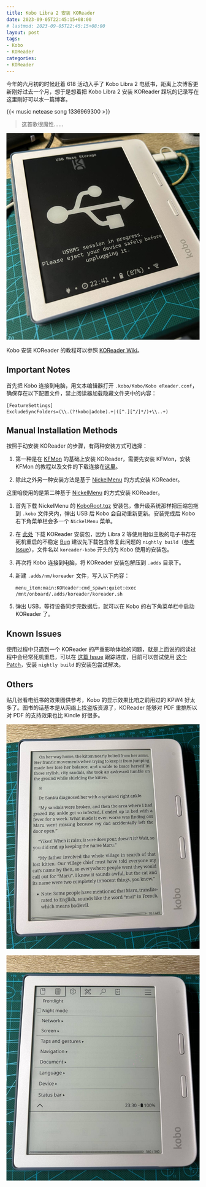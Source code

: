 ```yaml
---
title: Kobo Libra 2 安装 KOReader
date: 2023-09-05T22:45:15+08:00
# lastmod: 2023-09-05T22:45:15+08:00
layout: post
tags:
- Kobo
- KOReader
categories:
- KOReader
---
```


今年的六月初的时候赶着 618 活动入手了 Kobo Libra 2 电纸书，距离上次博客更新刚好过去一个月，想于是想着把 Kobo Libra 2 安装 KOReader 踩坑的记录写在这里刚好可以水一篇博客。

<!--more-->

{{< music netease song 1336969300 >}}

> 这首歌很魔性……

![KOReader](images/001.jpg "KOReader")

Kobo 安装 KOReader 的教程可以参照 [KOReader Wiki](https://github.com/koreader/koreader/wiki/Installation-on-Kobo-devices)。

## Important Notes

首先把 Kobo 连接到电脑，用文本编辑器打开 `.kobo/Kobo/Kobo eReader.conf`，确保存在以下配置文件，禁止阅读器加载隐藏文件夹中的内容：

```
[FeatureSettings]
ExcludeSyncFolders=(\\.(?!kobo|adobe).+|([^.][^/]*/)+\\..+)
```

## Manual Installation Methods

按照手动安装 KOReader 的步骤，有两种安装方式可选择：

1. 第一种是在 [KFMon](https://github.com/NiLuJe/kfmon) 的基础上安装 KOReader，需要先安装 KFMon，安装 KFMon 的教程以及文件的下载连接在[这里](http://www.mobileread.com/forums/showthread.php?t=274231)。

1. 除此之外另一种安装方法是基于 [NickelMenu](https://www.mobileread.com/forums/showthread.php?t=329525) 的方式安装 KOReader。

这里咱使用的是第二种基于 [NickelMenu](https://www.mobileread.com/forums/showthread.php?t=329525) 的方式安装 KOReader。

1. 首先下载 NickelMenu 的 [KoboRoot.tgz](https://github.com/pgaskin/NickelMenu/releases/latest/download/KoboRoot.tgz) 安装包，像升级系统那样把压缩包拖到 `.kobo` 文件夹内，弹出 USB 后 Kobo 会自动重新更新。安装完成后 Kobo 右下角菜单栏会多一个 `NickelMenu` 菜单。

1. 在 [此处](https://build.koreader.rocks/download/) 下载 KOReader 安装包，因为 Libra 2 等使用相似主板的电子书存在死机重启的不稳定 [Bug](https://github.com/koreader/koreader/issues/9806) 建议先下载包含修复此问题的 `nightly build`（[参考 Issue](https://github.com/koreader/koreader/pull/10771#issuecomment-1662928674)），文件名以 `koreader-kobo` 开头的为 Kobo 使用的安装包。

1. 再次将 Kobo 连接到电脑，将 KOReader 安装包解压到 `.adds` 目录下。

1. 新建 `.adds/nm/koreader` 文件，写入以下内容：

    ```
    menu_item:main:KOReader:cmd_spawn:quiet:exec /mnt/onboard/.adds/koreader/koreader.sh
    ```

1. 弹出 USB，等待设备同步完数据后，就可以在 Kobo 的右下角菜单栏中启动 KOReader 了。

## Known Issues

使用过程中只遇到一个 KOReader 的严重影响体验的问题，就是上面说的阅读过程中会经常死机重启，可以在 [这篇 Issue](https://github.com/koreader/koreader/issues/9806) 跟踪进度，目前可以尝试使用 [这个 Patch](https://github.com/koreader/koreader/pull/10771)，安装 `nightly build` 的安装包尝试解决。

## Others

贴几张看电纸书的效果图供参考，Kobo 的显示效果比咱之前用过的 KPW4 好太多了。图书的话基本是从网络上找盗版资源了，KOReader 能够对 PDF 重排所以对 PDF 的支持效果也比 Kindle 好很多。

![](images/002.jpg)

![](images/003.jpg)
